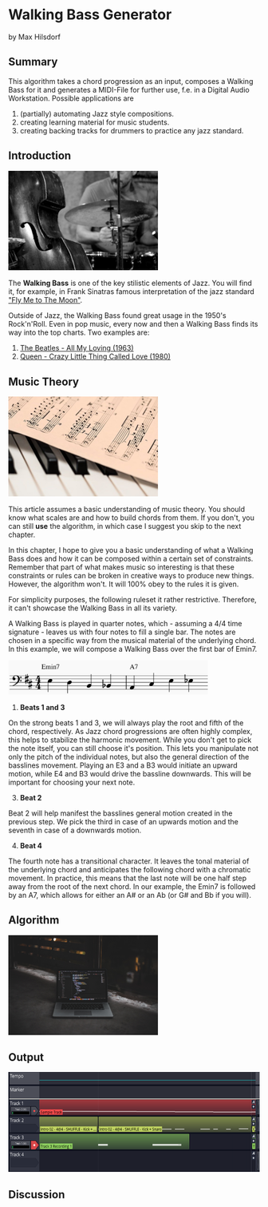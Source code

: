 # Walking Bass Generator
by Max Hilsdorf

## Summary

This algorithm takes a chord progression as an input, composes a Walking Bass for it and generates a MIDI-File for further use, f.e. in a Digital Audio Workstation. Possible applications are 
1. (partially) automating Jazz style compositions.
2. creating learning material for music students.
3. creating backing tracks for drummers to practice any jazz standard.


## Introduction

<img src="images/jazz_band.jpg" alt="jazz_band" width="300"/>

The **Walking Bass** is one of the key stilistic elements of Jazz.
You will find it, for example, in Frank Sinatras famous interpretation of the jazz standard 
["Fly Me to The Moon"](https://www.youtube.com/watch?v=ZEcqHA7dbwM).

Outside of Jazz, the Walking Bass found great usage in the 1950's Rock'n'Roll. 
Even in pop music, every now and then a Walking Bass finds its way into the top charts. Two examples are:
1. [The Beatles - All My Loving (1963)](https://www.youtube.com/watch?v=TSpiwK5fig0)
2. [Queen - Crazy Little Thing Called Love (1980)](https://www.youtube.com/watch?v=zO6D_BAuYCI)

## Music Theory

<img src="images/sheet_music.jpg" alt="sheet_music" width="300"/>

This article assumes a basic understanding of music theory. You should know what scales are and how to build chords from them. If you don't, you can still **use** the algorithm, in which case I suggest you skip to the next chapter.

In this chapter, I hope to give you a basic understanding of what a Walking Bass does and how it can be composed within a certain set of constraints. Remember that part of what makes music so interesting is that these constraints or rules can be broken in creative ways to produce new things. However, the algorithm won't. It will 100% obey to the rules it is given.

For simplicity purposes, the following ruleset it rather restrictive. Therefore, it can't showcase the Walking Bass in all its variety.

A Walking Bass is played in quarter notes, which - assuming a 4/4 time signature - leaves us with four notes to fill a single bar. The notes are chosen in a specific way from the musical material of the underlying chord. In this example, we will compose a Walking Bass over the first bar of Emin7.

<img src="images/notation example 1.PNG" alt="notation example 1" width="400"/>

1. **Beats 1 and 3**

On the strong beats 1 and 3, we will always play the root and fifth of the chord, respectively. As Jazz chord progressions are often highly complex, this helps to stabilize the harmonic movement. While you don't get to pick the note itself, you can still choose it's position. This lets you manipulate not only the pitch of the individual notes, but also the general direction of the basslines movement. Playing an E3 and a B3 would initiate an upward motion, while E4 and B3 would drive the bassline downwards. This will be important for choosing your next note.

3. **Beat 2**

Beat 2 will help manifest the basslines general motion created in the previous step. We pick the third in case of an upwards motion and the seventh in case of a downwards motion.

4. **Beat 4**

The fourth note has a transitional character. It leaves the tonal material of the underlying chord and anticipates the following chord with a chromatic movement. In practice, this means that the last note will be one half step away from the root of the next chord. In our example, the Emin7 is followed by an A7, which allows for either an A# or an Ab (or G# and Bb if you will).

## Algorithm

<img src="images/algorithm.jpg" alt="code" width="300"/>

## Output

<img src="images/daw.PNG" alt="code" height="200"/>

## Discussion

